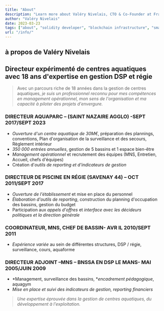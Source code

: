 ```yaml
---
title: "About"
description: "Learn more about Valéry Nivelais, CTO & Co-Founder at Frak, a senior Solidity developer."
author: "Valéry Nivelais"
date: 2023-03-23
tags: ["about", "solidity developer", "blockchain infrastructure", "smart contracts"]
url: "/info/"
---
```

## à propos de Valéry Nivelais

 



  
 ## Directeur expérimenté de centres aquatiques avec 18 ans d'expertise en gestion DSP et régie

> Avec un parcours riche de 18 années dans la gestion de centres aquatiques, *je suis un professionnel reconnu pour mes compétences en management opérationnel, mon sens de l'organisation et ma capacité à piloter des projets d'envergure.*

### DIRECTEUR AQUAPARC – (SAINT NAZAIRE AGGLO) -SEPT 2017/SEPT 2023
- *Ouverture d'un centre aquatique de 30M€*, préparation des plannings, conventions, Plan d'organisation de la surveillance et des secours, Règlement intérieur
- *350 000 entrées annuelles*, gestion de 5 bassins et 1 espace bien-être
- *Management opérationnel* et recrutement des équipes (MNS, Entretien, Accueil, chefs d'équipes)
- Création d'*outils de reporting et d'indicateurs de gestion*

### DIRECTEUR DE PISCINE EN RÉGIE  (SAVENAY 44) – OCT 2011/SEPT 2017
- *Ouverture de l'établissement* et mise en place du personnel
- *Élaboration d'outils de reporting*, construction du planning d'occupation des bassins, gestion du budget
- Participation aux *appels d'offres* et *interface avec les décideurs politiques et la direction générale*
### COORDINATEUR, MNS, CHEF DE BASSIN- AVR IL 2010/SEPT 2011
- *Expérience variée* au sein de différentes structures, DSP / régie, surveillance, cours, aquaforme

### DIRECTEUR ADJOINT –MNS – BNSSA EN  DSP   LE MANS- MAI 2005/JUIN 2009
- *Management, surveillance des bassins, **encadrement pédagogique*, aquagym
- *Mise en place et suivi des indicateurs de gestion, reporting financiers*

> *Une expertise éprouvée dans la gestion de centres aquatiques, du développement à l'exploitation.*

  



